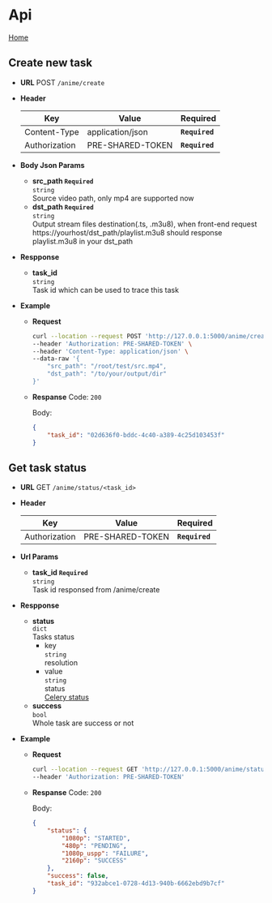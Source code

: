 # Api
[Home](../README.md#api)
## Create new task
* **URL**
    POST `/anime/create`

* **Header**

    | Key | Value | Required |
    | ----| ------| -------- |
    | Content-Type | application/json | **`Required`** |
    | Authorization | PRE-SHARED-TOKEN | **`Required`** |

* **Body Json Params**
    * **src_path `Required`**<br>
        `string`<br>
        Source video path, only mp4 are supported now<br>
    * **dst_path `Required`**<br>
        `string`<br>
        Output stream files destination(.ts, .m3u8), when front-end request https://yourhost/dst_path/playlist.m3u8 should response playlist.m3u8 in your dst_path

* **Respponse**
    * **task_id**<br>
        `string`<br>
        Task id which can be used to trace this task<br>

* **Example**


    * **Request**
        ```zsh
        curl --location --request POST 'http://127.0.0.1:5000/anime/create' \
        --header 'Authorization: PRE-SHARED-TOKEN' \
        --header 'Content-Type: application/json' \
        --data-raw '{
            "src_path": "/root/test/src.mp4",
            "dst_path": "/to/your/output/dir"
        }'
        ```

    * **Respanse**
        Code: `200`

        Body:
        ```json
        {
            "task_id": "02d636f0-bddc-4c40-a389-4c25d103453f"
        }
        ```


## Get task status
* **URL**
    GET `/anime/status/<task_id>`

* **Header**

    | Key | Value | Required |
    | ----| ------| -------- |
    | Authorization | PRE-SHARED-TOKEN | **`Required`** |

* **Url Params**
    * **task_id `Required`**<br>
        `string`<br>
        Task id responsed from /anime/create<br>

* **Respponse**
    * **status**<br>
        `dict`<br>
        Tasks status<br>
        * key<br>
            `string`<br>
            resolution<br>
        * value<br>
            `string`<br>
            status<br>
            [Celery status](https://docs.celeryproject.org/en/stable/reference/celery.states.html)<br>
    * **success**<br>
        `bool`<br>
        Whole task are success or not<br>


* **Example**


    * **Request**
        ```zsh
        curl --location --request GET 'http://127.0.0.1:5000/anime/status/02d636f0-bddc-4c40-a389-4c25d103453f' \
        --header 'Authorization: PRE-SHARED-TOKEN'
        ```

    * **Respanse**
        Code: `200`

        Body:
        ```json
        {
            "status": {
                "1080p": "STARTED",
                "480p": "PENDING",
                "1080p_uspp": "FAILURE",
                "2160p": "SUCCESS"
            },
            "success": false,
            "task_id": "932abce1-0728-4d13-940b-6662ebd9b7cf"
        }
        ```